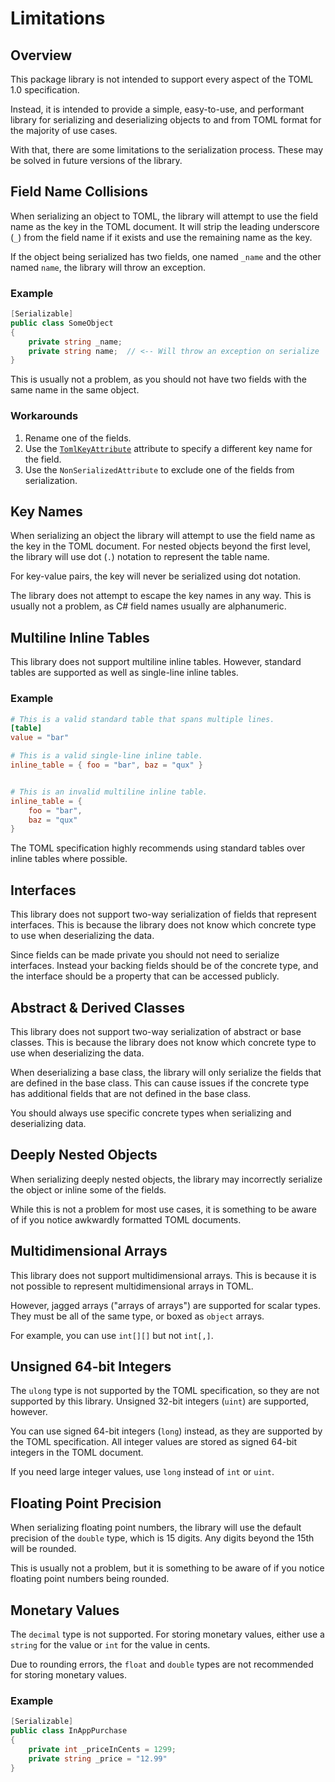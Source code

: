 # Limitations

## Overview

This package library is not intended to support every aspect of the TOML 1.0 specification.

Instead, it is intended to provide a simple, easy-to-use, and performant library for serializing and deserializing objects to and from TOML format for the majority of use cases.

With that, there are some limitations to the serialization process. These may be solved in future versions of the library.

## Field Name Collisions

When serializing an object to TOML, the library will attempt to use the field name as the key in the TOML document.
It will strip the leading underscore (`_`) from the field name if it exists and use the remaining name as the key.

If the object being serialized has two fields, one named `_name` and the other named `name`, the library will throw an exception.

### Example

```csharp
[Serializable]
public class SomeObject
{
    private string _name;
    private string name;  // <-- Will throw an exception on serialize
}
```

This is usually not a problem, as you should not have two fields with the same name in the same object.

### Workarounds

1. Rename one of the fields.
2. Use the [`TomlKeyAttribute`](attributes/toml-key-attribute.md) attribute to specify a different key name for the field.
3. Use the `NonSerializedAttribute` to exclude one of the fields from serialization.

## Key Names

When serializing an object the library will attempt to use the field name as the key in the TOML document.
For nested objects beyond the first level, the library will use dot (`.`) notation to represent the table name.

For key-value pairs, the key will never be serialized using dot notation.

The library does not attempt to escape the key names in any way.
This is usually not a problem, as C# field names usually are alphanumeric.

## Multiline Inline Tables

This library does not support multiline inline tables.
However, standard tables are supported as well as single-line inline tables.

### Example

```toml
# This is a valid standard table that spans multiple lines.
[table]
value = "bar"

# This is a valid single-line inline table.
inline_table = { foo = "bar", baz = "qux" }


# This is an invalid multiline inline table.
inline_table = {
    foo = "bar",
    baz = "qux"
}
```

The TOML specification highly recommends using standard tables over inline tables where possible.

## Interfaces

This library does not support two-way serialization of fields that represent interfaces.
This is because the library does not know which concrete type to use when deserializing the data.

Since fields can be made private you should not need to serialize interfaces.
Instead your backing fields should be of the concrete type, and the interface should be a property that can be accessed publicly.

## Abstract & Derived Classes

This library does not support two-way serialization of abstract or base classes.
This is because the library does not know which concrete type to use when deserializing the data.

When deserializing a base class, the library will only serialize the fields that are defined in the base class.
This can cause issues if the concrete type has additional fields that are not defined in the base class.

You should always use specific concrete types when serializing and deserializing data.

## Deeply Nested Objects

When serializing deeply nested objects, the library may incorrectly serialize the object or inline some of the fields.

While this is not a problem for most use cases, it is something to be aware of if you notice awkwardly formatted TOML documents.

## Multidimensional Arrays

This library does not support multidimensional arrays.
This is because it is not possible to represent multidimensional arrays in TOML.

However, jagged arrays ("arrays of arrays") are supported for scalar types.
They must be all of the same type, or boxed as `object` arrays.

For example, you can use `int[][]` but not `int[,]`.

## Unsigned 64-bit Integers

The `ulong` type is not supported by the TOML specification, so they are not supported by this library.
Unsigned 32-bit integers (`uint`) are supported, however.

You can use signed 64-bit integers (`long`) instead, as they are supported by the TOML specification.
All integer values are stored as signed 64-bit integers in the TOML document.

If you need large integer values, use `long` instead of `int` or `uint`.

## Floating Point Precision

When serializing floating point numbers, the library will use the default precision of the `double` type, which is 15 digits.
Any digits beyond the 15th will be rounded.

This is usually not a problem, but it is something to be aware of if you notice floating point numbers being rounded.

## Monetary Values

The `decimal` type is not supported. For storing monetary values, either use a `string` for the value or `int` for the value in cents.

Due to rounding errors, the `float` and `double` types are not recommended for storing monetary values.

### Example

```csharp
[Serializable]
public class InAppPurchase
{
    private int _priceInCents = 1299;
    private string _price = "12.99"
}
```
